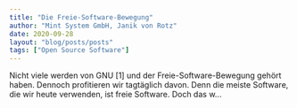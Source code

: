 ```yaml
---
title: "Die Freie-Software-Bewegung"
author: "Mint System GmbH, Janik von Rotz"
date: 2020-09-28
layout: "blog/posts/posts"
tags: ["Open Source Software"]
---
```


Nicht viele werden von GNU [1] und der Freie-Software-Bewegung gehört haben. Dennoch profitieren wir tagtäglich davon. Denn die meiste Software, die wir heute verwenden, ist freie Software. Doch das w...

